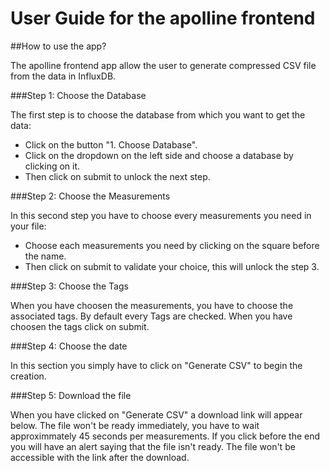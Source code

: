 # User Guide for the apolline frontend

##How to use the app?

The apolline frontend app allow the user to generate compressed CSV file from the data in InfluxDB.

###Step 1: Choose the Database 

The first step is to choose the database from which you want to get the data: 
* Click on the button "1. Choose Database".
* Click on the dropdown on the left side and choose a database by clicking on it.
* Then click on submit to unlock the next step.

###Step 2: Choose the Measurements

In this second step you have to choose every measurements you need in your file:
* Choose each measurements you need by clicking on the square before the name. 
* Then click on submit to validate your choice, this will unlock the step 3.

###Step 3: Choose the Tags

When you have choosen the measurements, you have to choose the associated tags. By default every Tags are checked. When you have choosen the tags click on submit.

###Step 4: Choose the date

In this section you simply have to click on "Generate CSV" to begin the creation.

###Step 5: Download the file

When you have clicked on "Generate CSV" a download link will appear below. The file won't be ready immediately, you have to wait approximmately 45 seconds per measurements. If you click before the end you will have an alert saying that the file isn't ready. The file won't be accessible with the link after the download. 
